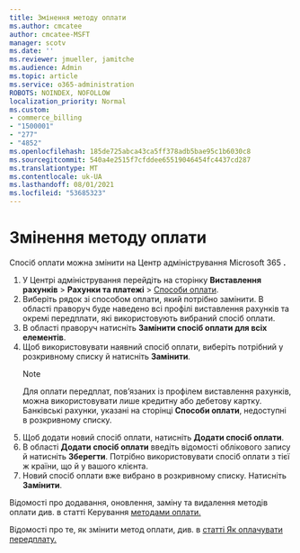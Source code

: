 ```yaml
---
title: Змінення методу оплати
ms.author: cmcatee
author: cmcatee-MSFT
manager: scotv
ms.date: ''
ms.reviewer: jmueller, jamitche
ms.audience: Admin
ms.topic: article
ms.service: o365-administration
ROBOTS: NOINDEX, NOFOLLOW
localization_priority: Normal
ms.custom:
- commerce_billing
- "1500001"
- "277"
- "4852"
ms.openlocfilehash: 185de725abca43ca5ff378adb5bae95c1b6030c8
ms.sourcegitcommit: 540a4e2515f7cfddee65519046454fc4437cd287
ms.translationtype: MT
ms.contentlocale: uk-UA
ms.lasthandoff: 08/01/2021
ms.locfileid: "53685323"
---
```

# <a name="change-payment-method"></a>Змінення методу оплати

Спосіб оплати можна змінити на Центр адміністрування Microsoft 365 **.**
  
1. У Центрі адміністрування перейдіть на сторінку **Виставлення рахунків** > **Рахунки та платежі** > [Способи оплати](https://go.microsoft.com/fwlink/p/?linkid=2018806).
2. Виберіть рядок зі способом оплати, який потрібно замінити. В області праворуч буде наведено всі профілі виставлення рахунків та окремі передплати, які використовують вибраний спосіб оплати.
3. В області праворуч натисніть **Замінити спосіб оплати для всіх елементів**.
4. Щоб використовувати наявний спосіб оплати, виберіть потрібний у розкривному списку й натисніть **Замінити**.
    > [!NOTE]
    > Для оплати передплат, пов’язаних із профілем виставлення рахунків, можна використовувати лише кредитну або дебетову картку. Банківські рахунки, указані на сторінці **Способи оплати**, недоступні в розкривному списку.
5. Щоб додати новий спосіб оплати, натисніть **Додати спосіб оплати**.
6. В області **Додати спосіб оплати** введіть відомості облікового запису й натисніть **Зберегти**. Потрібно використовувати спосіб оплати з тієї ж країни, що й у вашого клієнта.
7. Новий спосіб оплати вже вибрано в розкривному списку. Натисніть **Замінити**.

Відомості про додавання, оновлення, заміну та видалення методів оплати див. в статті Керування [методами оплати.](/microsoft-365/commerce/billing-and-payments/manage-payment-methods)

Відомості про те, як змінити метод оплати, див. в [статті Як оплачувати передплату.](/microsoft-365/commerce/billing-and-payments/pay-for-your-subscription)